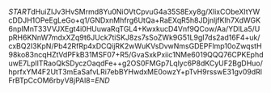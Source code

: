 $START$dHuiZIJv3HvSMrmd8Yu0NiOVtCpvuG4a35S8Exy8g/XlixCObeXItYWcDDJH1OPeEgLeGo+q1/GNDxnMhfrg6UtQa+RaEXqR5h8JDjnljfKIh7XdWGK6npIMnT33VVJXEgt4i0HUuwaRqTGL4+KwxkucD4Vnf9QCow/Aa/YDlLa5/UpRH6KNnW7mdxXZq9t6JUck7tiSKJ8zs7sSoZWk9G51L9gI7ds2ad16F4+uk/cxBQ2I3KpN/Pb42RfRp4xDCQijRK2wWuKVsDvwNmsGDEPFlmp10oZwqstH98ko83ncqHZtVdPFkB31MSF07+R5/GvaSxkPxiic1NMe6019QQQ76CPKEphduwE7LpIlTRaoQkSDyczOaqdFe++g2OS0FMGp7Lqlyc6P8dKCyUF2BgDHuo/hprfxYM4F2UtT3mEaSafvLRi7ebBYHwdxME0owzY+pTvH9rsswE31gv09dRlFrBTpCcOM6rbyV8jPAl8=$END$